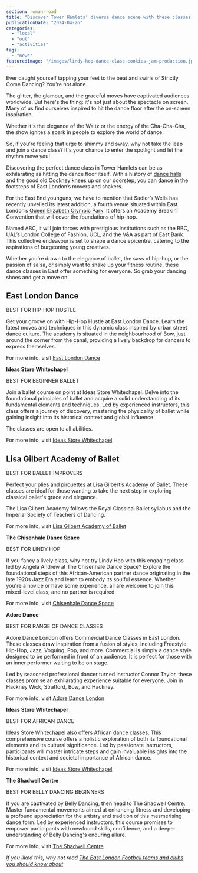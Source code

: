 ```yaml
---
section: roman-road
title: "Discover Tower Hamlets' diverse dance scene with these classes and courses"
publicationDate: "2024-04-26"
categories: 
  - "local"
  - "out"
  - "activities"
tags: 
  - "news"
featuredImage: "/images/lindy-hop-dance-class-cookies-jam-production.jpg"
---
```


Ever caught yourself tapping your feet to the beat and swirls of Strictly Come Dancing? You're not alone.

The glitter, the glamour, and the graceful moves have captivated audiences worldwide. But here's the thing: it's not just about the spectacle on screen. Many of us find ourselves inspired to hit the dance floor after the on-screen inspiration. 

Whether it's the elegance of the Waltz or the energy of the Cha-Cha-Cha, the show ignites a spark in people to explore the world of dance. 

So, if you're feeling that urge to shimmy and sway, why not take the leap and join a dance class? It's your chance to enter the spotlight and let the rhythm move you!

Discovering the perfect dance class in Tower Hamlets can be as exhilarating as hitting the dance floor itself. With a history of [dance halls](https://www.jack-the-ripper-tour.com/generalnews/east-end-music-halls/) and the good old [Cockney knees up](https://romanroadlondon.com/knees-up-mother-brown-song-history/) on our doorstep, you can dance in the footsteps of East London’s movers and shakers. 

For the East End younguns, we have to mention that Sadler’s Wells has recently unveiled its latest addition, a fourth venue situated within East London’s [Queen Elizabeth Olympic Park](https://romanroadlondon.com/events/summer-at-queen-elizabeth-olympic-park/). It offers an Academy Breakin’ Convention that will cover the foundations of hip-hop. 

Named ABC, it will join forces with prestigious institutions such as the BBC, UAL’s London College of Fashion, UCL, and the V&A as part of East Bank. This collective endeavour is set to shape a dance epicentre, catering to the aspirations of burgeoning young creatives.

Whether you're drawn to the elegance of ballet, the sass of hip-hop, or the passion of salsa, or simply want to shake up your fitness routine, these dance classes in East offer something for everyone. So grab your dancing shoes and get a move on. 

## **East London Dance**

BEST FOR HIP-HOP HUSTLE

Get your groove on with Hip-Hop Hustle at East London Dance. Learn the latest moves and techniques in this dynamic class inspired by urban street dance culture. The academy is situated in the neighbourhood of Bow, just around the corner from the canal, providing a lively backdrop for dancers to express themselves.

For more info, visit [East London Dance](https://www.eastlondondance.org/classes/adult-street-dance-classes/) 

**Ideas Store Whitechapel**

BEST FOR BEGINNER BALLET

Join a ballet course on point at Ideas Store Whitechapel. Delve into the foundational principles of ballet and acquire a solid understanding of its fundamental elements and techniques. Led by experienced instructors, this class offers a journey of discovery, mastering the physicality of ballet while gaining insight into its historical context and global influence.

The classes are open to all abilities.

For more info, visit [Ideas Store Whitechapel](https://ebsontrackprospect-thc.tribal-ebs.com/Page/Prospectus_CourseOverview?uio_id=20590)

## **Lisa Gilbert Academy of Ballet**

BEST FOR BALLET IMPROVERS

Perfect your pliés and pirouettes at Lisa Gilbert’s Academy of Ballet. These classes are ideal for those wanting to take the next step in exploring classical ballet's grace and elegance. 

The Lisa Gilbert Academy follows the Royal Classical Ballet syllabus and the Imperial Society of Teachers of Dancing.

For more info, visit [Lisa Gilbert Academy of Ballet](https://lgacademy.co.uk/classes/)

**The Chisenhale Dance Space**

BEST FOR LINDY HOP

If you fancy a lively class, why not try Lindy Hop with this engaging class led by Angela Andrew at The Chisenhale Dance Space? Explore the foundational steps of this African-American partner dance originating in the late 1920s Jazz Era and learn to embody its soulful essence. Whether you're a novice or have some experience, all are welcome to join this mixed-level class, and no partner is required.

For more info, visit [Chisenhale Dance Space](https://www.chisenhaledancespace.co.uk/classes/lindyhopeastldn/)

**Adore Dance**

BEST FOR RANGE OF DANCE CLASSES

Adore Dance London offers Commercial Dance Classes in East London. These classes draw inspiration from a fusion of styles, including Freestyle, Hip-Hop, Jazz, Voguing, Pop, and more. Commercial is simply a dance style designed to be performed in front of an audience. It is perfect for those with an inner performer waiting to be on stage. 

Led by seasoned professional dancer turned instructor Connor Taylor, these classes promise an exhilarating experience suitable for everyone. Join in Hackney Wick, Stratford, Bow, and Hackney.

For more info, visit [Adore Dance London](https://www.adoredance.london/adult-commercial-hip-hop-dance-classes-lessons-east-london)

**Ideas Store Whitechapel**

BEST FOR AFRICAN DANCE

Ideas Store Whitechapel also offers African dance classes. This comprehensive course offers a holistic exploration of both its foundational elements and its cultural significance. Led by passionate instructors, participants will master intricate steps and gain invaluable insights into the historical context and societal importance of African dance.

For more info, visit [Ideas Store Whitechapel](https://ebsontrackprospect-thc.tribal-ebs.com/Page/Prospectus_CourseOverview?uio_id=20599)

**The Shadwell Centre**

BEST FOR BELLY DANCING BEGINNERS

If you are captivated by Belly Dancing, then head to The Shadwell Centre. Master fundamental movements aimed at enhancing fitness and developing a profound appreciation for the artistry and tradition of this mesmerising dance form. Led by experienced instructors, this course promises to empower participants with newfound skills, confidence, and a deeper understanding of Belly Dancing's enduring allure.

For more info, visit [The Shadwell Centre](https://ebsontrackprospect-thc.tribal-ebs.com/Page/Prospectus_CourseOverview?uio_id=20698)

_If you liked this, why not read_ [_The East London Football teams and clubs you should know about_](https://romanroadlondon.com/east-london-football-teams/)

